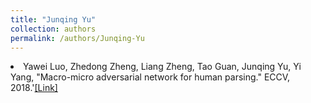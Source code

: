 ```yaml
---
title: "Junqing Yu"
collection: authors
permalink: /authors/Junqing-Yu
---
```

 <li> Yawei Luo,  Zhedong Zheng,  Liang Zheng,  Tao Guan,  Junqing Yu,  Yi Yang, &quot;Macro-micro adversarial network for human parsing.&quot; ECCV, 2018.'<a href='https://zdzheng.xyz/publication/Macro-mi2018'>[Link]</a> </li>